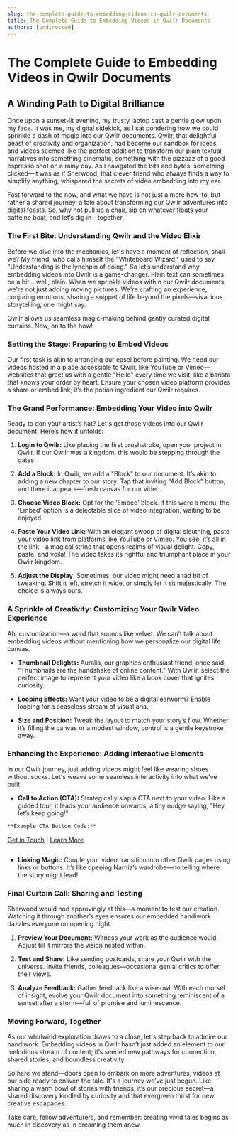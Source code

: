```yaml
---
slug: the-complete-guide-to-embedding-videos-in-qwilr-documents
title: The Complete Guide to Embedding Videos in Qwilr Documents
authors: [undirected]
---
```



# The Complete Guide to Embedding Videos in Qwilr Documents

## A Winding Path to Digital Brilliance

Once upon a sunset-lit evening, my trusty laptop cast a gentle glow upon my face. It was me, my digital sidekick, as I sat pondering how we could sprinkle a dash of magic into our Qwilr documents. Qwilr, that delightful beast of creativity and organization, had become our sandbox for ideas, and videos seemed like the perfect addition to transform our plain textual narratives into something cinematic, something with the pizzazz of a good espresso shot on a rainy day. As I navigated the bits and bytes, something clicked—it was as if Sherwood, that clever friend who always finds a way to simplify anything, whispered the secrets of video embedding into my ear.

Fast forward to the now, and what we have is not just a mere how-to, but rather a shared journey, a tale about transforming our Qwilr adventures into digital feasts. So, why not pull up a chair, sip on whatever floats your caffeine boat, and let’s dig in—together.

### The First Bite: Understanding Qwilr and the Video Elixir

Before we dive into the mechanics, let's have a moment of reflection, shall we? My friend, who calls himself the "Whiteboard Wizard," used to say, "Understanding is the lynchpin of doing." So let’s understand why embedding videos into Qwilr is a game-changer. Plain text can sometimes be a bit... well, plain. When we sprinkle videos within our Qwilr documents, we're not just adding moving pictures. We're crafting an experience, conjuring emotions, sharing a snippet of life beyond the pixels—vivacious storytelling, one might say.

Qwilr allows us seamless magic-making behind gently curated digital curtains. Now, on to the how!

### Setting the Stage: Preparing to Embed Videos

Our first task is akin to arranging our easel before painting. We need our videos hosted in a place accessible to Qwilr, like YouTube or Vimeo—websites that greet us with a gentle "Hello" every time we visit, like a barista that knows your order by heart. Ensure your chosen video platform provides a share or embed link; it’s the potion ingredient our Qwilr requires.

### The Grand Performance: Embedding Your Video into Qwilr

Ready to don your artist’s hat? Let's get those videos into our Qwilr document. Here’s how it unfolds:

1. **Login to Qwilr:** Like placing the first brushstroke, open your project in Qwilr. If our Qwilr was a kingdom, this would be stepping through the gates.

2. **Add a Block:** In Qwilr, we add a "Block" to our document. It’s akin to adding a new chapter to our story. Tap that inviting “Add Block” button, and there it appears—fresh canvas for our video.

3. **Choose Video Block:** Opt for the ‘Embed’ block. If this were a menu, the ‘Embed’ option is a delectable slice of video integration, waiting to be enjoyed.

4. **Paste Your Video Link:** With an elegant swoop of digital sleuthing, paste your video link from platforms like YouTube or Vimeo. You see, it’s all in the link—a magical string that opens realms of visual delight. Copy, paste, and voila! The video takes its rightful and triumphant place in your Qwilr kingdom.

5. **Adjust the Display:** Sometimes, our video might need a tad bit of tweaking. Shift it left, stretch it wide, or simply let it sit majestically. The choice is always ours.

### A Sprinkle of Creativity: Customizing Your Qwilr Video Experience

Ah, customization—a word that sounds like velvet. We can’t talk about embedding videos without mentioning how we personalize our digital life canvas.

- **Thumbnail Delights:** Auralia, our graphics enthusiast friend, once said, "Thumbnails are the handshake of online content." With Qwilr, select the perfect image to represent your video like a book cover that ignites curiosity.

- **Looping Effects:** Want your video to be a digital earworm? Enable looping for a ceaseless stream of visual aria.

- **Size and Position:** Tweak the layout to match your story’s flow. Whether it’s filling the canvas or a modest window, control is a gentle keystroke away.

### Enhancing the Experience: Adding Interactive Elements

In our Qwilr journey, just adding videos might feel like wearing shoes without socks. Let's weave some seamless interactivity into what we’ve built.

- **Call to Action (CTA):** Strategically slap a CTA next to your video. Like a guided tour, it leads your audience onwards, a tiny nudge saying, "Hey, let’s keep going!"

```markdown
**Example CTA Button Code:**

```
[Get in Touch](#contact) | [Learn More](#learn-more)
```
```

- **Linking Magic:** Couple your video transition into other Qwilr pages using links or buttons. It’s like opening Narnia’s wardrobe—no telling where the story might lead!

### Final Curtain Call: Sharing and Testing

Sherwood would nod approvingly at this—a moment to test our creation. Watching it through another’s eyes ensures our embedded handiwork dazzles everyone on opening night.

1. **Preview Your Document:** Witness your work as the audience would. Adjust till it mirrors the vision nested within.

2. **Test and Share:** Like sending postcards, share your Qwilr with the universe. Invite friends, colleagues—occasional genial critics to offer their views.

3. **Analyze Feedback:** Gather feedback like a wise owl. With each morsel of insight, evolve your Qwilr document into something reminiscent of a sunset after a storm—full of promise and luminescence.

### Moving Forward, Together

As our whirlwind exploration draws to a close, let's step back to admire our handiwork. Embedding videos in Qwilr hasn’t just added an element to our melodious stream of content; it’s seeded new pathways for connection, shared stories, and boundless creativity.

So here we stand—doors open to embark on more adventures, videos at our side ready to enliven the tale. It's a journey we’ve just begun. Like sharing a warm bowl of stories with friends, it’s our precious secret—a shared discovery kindled by curiosity and that evergreen thirst for new creative escapades.

Take care, fellow adventurers, and remember: creating vivid tales begins as much in discovery as in dreaming them anew.